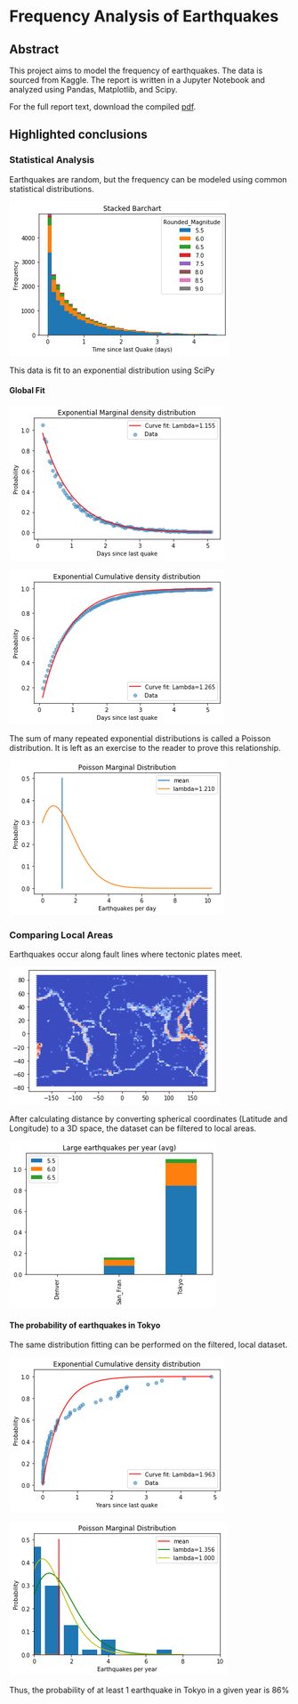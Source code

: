 # Frequency Analysis of Earthquakes

## Abstract

This project aims to model the frequency of earthquakes. The data is sourced from Kaggle. The report is written in a Jupyter Notebook and analyzed using Pandas, Matplotlib, and Scipy.

For the full report text, download the compiled [pdf](Earthquake.pdf).

## Highlighted conclusions

### Statistical Analysis

Earthquakes are random, but the frequency can be modeled using common statistical distributions.

![Data Frequency](/Present/BarChart.png)

This data is fit to an exponential distribution using SciPy

#### Global Fit

![Exponential MDF](/Present/ExpMDF.png)

![Exponential CDF](/Present/ExpCDF.png)

The sum of many repeated exponential distributions is called a Poisson distribution. It is left as an exercise to the reader to prove this relationship.

![Poisson Distribution](/Present/Poisson.png)

### Comparing Local Areas

Earthquakes occur along fault lines where tectonic plates meet.

![Map of Locations](/Present/TectonicPlates.png)

After calculating distance by converting spherical coordinates (Latitude and Longitude) to a 3D space, the dataset can be filtered to local areas.

![City Comparison](/Present/CompareCity.png)

#### The probability of earthquakes in Tokyo

The same distribution fitting can be performed on the filtered, local dataset.

![Tokyo Exponential CDF](/Present/TokyoExpCDF.png)

![Tokyo Poisson Distribution](/Present/TokyoPoisson.png)

Thus, the probability of at least 1 earthquake in Tokyo in a given year is 86%
